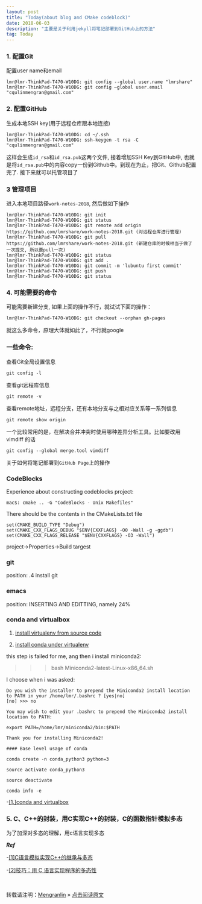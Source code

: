 ```yaml
---
layout: post
title: "Today(about blog and CMake codeblock)"
date: 2018-06-03 
description: "主要是关于利用jekyll将笔记部署到GitHub上的方法"
tag: Today
---
```


### 1. 配置Git

配置user name和email

    lmr@lmr-ThinkPad-T470-W10DG: git config --global user.name "lmrshare"
    lmr@lmr-ThinkPad-T470-W10DG: git config –global user.email "cqulinmengran@gmail.com"

### 2. 配置GitHub

生成本地SSH key(用于远程仓库跟本地连接)

    lmr@lmr-ThinkPad-T470-W10DG: cd ~/.ssh
    lmr@lmr-ThinkPad-T470-W10DG: ssh-keygen -t rsa -C "cqulinmengran@gmail.com"

这样会生成`id_rsa`和`id_rsa.pub`这两个文件, 接着增加SSH Key到GitHub中, 也就是将`id_rsa.pub`中的内容copy一份到Github中。到现在为止，把Git、Github配置完了. 接下来就可以托管项目了

### 3 管理项目

进入本地项目路径`work-notes-2018`, 然后做如下操作

    lmr@lmr-ThinkPad-T470-W10DG: git init
    lmr@lmr-ThinkPad-T470-W10DG: git status
    lmr@lmr-ThinkPad-T470-W10DG: git remote add origin https://github.com/lmrshare/work-notes-2018.git (对远程仓库进行管理)
    lmr@lmr-ThinkPad-T470-W10DG: git pull https://github.com/lmrshare/work-notes-2018.git (新建仓库的时候相当于做了一次提交, 所以要pull一次)
    lmr@lmr-ThinkPad-T470-W10DG: git status
    lmr@lmr-ThinkPad-T470-W10DG: git add .
    lmr@lmr-ThinkPad-T470-W10DG: git commit -m 'lubuntu first commit'
    lmr@lmr-ThinkPad-T470-W10DG: git push
    lmr@lmr-ThinkPad-T470-W10DG: git status

### 4. 可能需要的命令

可能需要新建分支, 如果上面的操作不行，就试试下面的操作：

    lmr@lmr-ThinkPad-T470-W10DG: git checkout --orphan gh-pages

就这么多命令，原理大体就如此了，不行就google

### 一些命令:

查看Git全局设置信息

    git config -l

查看git远程库信息

    git remote -v

查看remote地址，远程分支，还有本地分支与之相对应关系等一系列信息

    git remote show origin

一个比较常用的是，在解决合并冲突时使用哪种差异分析工具。比如要改用 vimdiff 的话

    git config --global merge.tool vimdiff

关于如何将笔记部署到`GitHub Page`上的操作

### CodeBlocks

Experience about constructing codeblocks project:

    mac$: cmake .. -G "CodeBlocks - Unix Makefiles"

There should be the contents in the CMakeLists.txt file

    set(CMAKE_BUILD_TYPE "Debug")
    set(CMAKE_CXX_FLAGS_DEBUG "$ENV{CXXFLAGS} -O0 -Wall -g -ggdb")
    set(CMAKE_CXX_FLAGS_RELEASE "$ENV{CXXFLAGS} -O3 -Wall")

project->Properties->Build targest

### git

position: .4 install git

### emacs

position: INSERTING AND EDITTING, namely 24%

### conda and virtualbox

1. [install virtualenv from source code](https://virtualenv.pypa.io/en/latest/installation/)

2. [install conda under virtualenv](http://nooverfit.com/wp/%E5%85%B3%E4%BA%8Econda%E5%92%8Canaconda%E4%B8%8D%E5%8F%AF%E4%B8%8D%E7%9F%A5%E7%9A%84%E4%BA%8B%E5%AE%9E%E5%92%8C%E8%AF%AF%E8%A7%A3-conda%E5%BF%85%E7%9F%A5%E5%BF%85%E4%BC%9A/)

this step is failed for me, ang then i install miniconda2:

>>>bash Miniconda2-latest-Linux-x86_64.sh

I choose when i was asked: 

```
Do you wish the installer to prepend the Miniconda2 install location
to PATH in your /home/lmr/.bashrc ? [yes|no]
[no] >>> no

You may wish to edit your .bashrc to prepend the Miniconda2 install location to PATH:

export PATH=/home/lmr/miniconda2/bin:$PATH

Thank you for installing Miniconda2!

#### Base level usage of conda

conda create -n conda_python3 python=3

source activate conda_python3

source deactivate

conda info -e

```


-[[1.]conda and virtualbox](http://nooverfit.com/wp/%E5%85%B3%E4%BA%8Econda%E5%92%8Canaconda%E4%B8%8D%E5%8F%AF%E4%B8%8D%E7%9F%A5%E7%9A%84%E4%BA%8B%E5%AE%9E%E5%92%8C%E8%AF%AF%E8%A7%A3-conda%E5%BF%85%E7%9F%A5%E5%BF%85%E4%BC%9A/)

### 5. C、C++的封装，用C实现C++的封装，C的函数指针模拟多态

为了加深对多态的理解，用c语言实现多态

___Ref___

-[[1]C语言模拟实现C++的继承与多态](https://blog.csdn.net/snow_5288/article/details/70197366)

-[[2]技巧：用 C 语言实现程序的多态性](https://www.ibm.com/developerworks/cn/linux/l-cn-cpolym/index.html)

<br>

转载请注明：[Mengranlin](https://lmrshare.github.io) » [点击阅读原文](https://lmrshare.github.io/2018/06/today/) 
